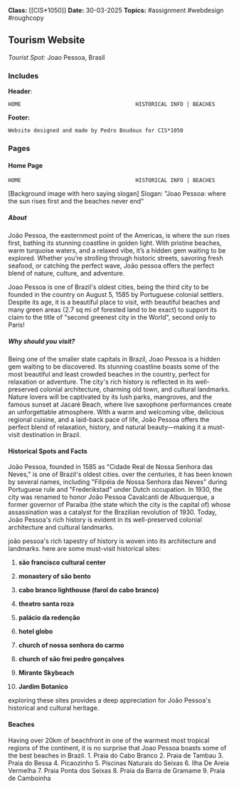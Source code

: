 **Class:** [[CIS*1050]]
**Date:** 30-03-2025
**Topics:** #assignment #webdesign #roughcopy

## Tourism Website
*Tourist Spot:* Joao Pessoa, Brasil

### Includes
**Header**: 
```
HOME                                    HISTORICAL INFO | BEACHES
```

**Footer:**
```
Website designed and made by Pedro Boudoux for CIS*1050
```

### Pages

#### Home Page
```
HOME                                    HISTORICAL INFO | BEACHES
```
[Background image with hero saying slogan]
Slogan: "Joao Pessoa: where the sun rises first and the beaches never end"

##### About
João Pessoa, the easternmost point of the Americas, is where the sun rises first, bathing its stunning coastline in golden light. With pristine beaches, warm turquoise waters, and a relaxed vibe, it’s a hidden gem waiting to be explored. Whether you’re strolling through historic streets, savoring fresh seafood, or catching the perfect wave, João pessoa offers the perfect blend of nature, culture, and adventure.

Joao Pessoa is one of Brazil's oldest cities, being the third city to be founded in the country on August 5, 1585 by Portuguese colonial settlers. Despite its age, it is a beautiful place to visit, with beautiful beaches and many green areas (2.7 sq mi of forested land to be exact) to support its claim to the title of "second greenest city in the World", second only to Paris! 

##### Why should you visit?
Being one of the smaller state capitals in Brazil, Joao Pessoa is a hidden gem waiting to be discovered. Its stunning coastline boasts some of the most beautiful and least crowded beaches in the country, perfect for relaxation or adventure. The city's rich history is reflected in its well-preserved colonial architecture, charming old town, and cultural landmarks. Nature lovers will be captivated by its lush parks, mangroves, and the famous sunset at Jacaré Beach, where live saxophone performances create an unforgettable atmosphere. With a warm and welcoming vibe, delicious regional cuisine, and a laid-back pace of life, João Pessoa offers the perfect blend of relaxation, history, and natural beauty—making it a must-visit destination in Brazil.

#### Historical Spots and Facts
João Pessoa, founded in 1585 as "Cidade Real de Nossa Senhora das Neves," is one of Brazil's oldest cities. over the centuries, it has been known by several names, including "Filipéia de Nossa Senhora das Neves" during Portuguese rule and "Frederikstad" under Dutch occupation. In 1930, the city was renamed to honor João Pessoa Cavalcanti de Albuquerque, a former governor of Paraíba (the state which the city is the capital of) whose assassination was a catalyst for the Brazilian revolution of 1930. Today, João Pessoa's rich history is evident in its well-preserved colonial architecture and cultural landmarks.

joão pessoa's rich tapestry of history is woven into its architecture and landmarks. here are some must-visit historical sites:

1. **são francisco cultural center**  
    
2. **monastery of são bento**  
    
3. **cabo branco lighthouse (farol do cabo branco)**  
    
4. **theatro santa roza**  
    
5. **palácio da redenção**  
    
6. **hotel globo**  
    
7. **church of nossa senhora do carmo**  
    
8. **church of são frei pedro gonçalves**  
    
9. **Mirante Skybeach**
10. **Jardim Botanico**

exploring these sites provides a deep appreciation for João Pessoa's historical and cultural heritage.
#### Beaches

Having over 20km of beachfront in one of the warmest most tropical regions of the continent, it is no surprise that Joao Pessoa boasts some of the best beaches in Brazil.
	1. Praia do Cabo Branco
	2. Praia de Tambau
	3. Praia do Bessa
	4. Picaozinho
	5. Piscinas Naturais do Seixas
	6. Ilha De Areia Vermelha
	7. Praia Ponta dos Seixas
	8. Praia da Barra de Gramame
	9. Praia de Camboinha
	   
